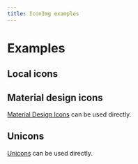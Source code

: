 ```yaml
---
title: IconImg examples
---
```


# Examples

## Local icons

<PreviewPlayground
  :html="() => import('./stories/local.twig')"
  />

## Material design icons

[Material Design Icons](https://icones.js.org/collection/mdi) can be used directly.

<PreviewPlayground
  :html="() => import('./stories/mdi.twig')"
  />

## Unicons

[Unicons](https://icones.js.org/collection/uil) can be used directly.

<PreviewPlayground
  :html="() => import('./stories/uil.twig')"
  />
